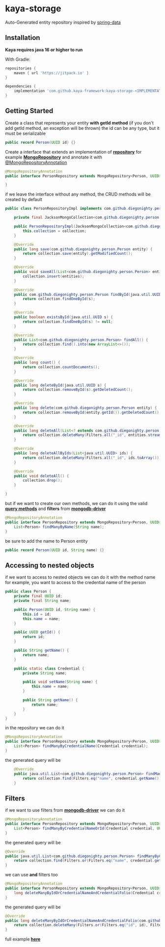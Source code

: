 # kaya-storage
Auto-Generated entity repository inspired by [spring-data](https://github.com/spring-projects/spring-data-commons)

## Installation
**Kaya requires java 16 or higher to run**

With Gradle: 
```groovy
repositories {
    maven { url 'https://jitpack.io' }
}

dependencies {
    implementation 'com.github.kaya-framework:kaya-storage-<IMPLEMENTATION>:<VERSION>'
}
```

## Getting Started
Create a class that represents your entity **with getId method** (if you don't add getId method, an exception will be thrown)
the id can be any type, but it must be serializable

```java
public record Person(UUID id) {}
```

Create a interface that extends an implementation of [**repository**](https://github.com/DiegoNighty/kaya/blob/main/storage/core/src/main/java/com/github/diegonighty/kaya/storage/repository/Repository.java)
for example [**MongoRepository**](https://github.com/DiegoNighty/kaya/blob/main/storage/mongo/src/main/java/com/github/diegonighty/kaya/storage/mongo/repository/MongoRepository.java)
and annotate it with [@MongoRepositoryAnnotation](https://github.com/DiegoNighty/kaya/blob/main/storage/mongo/src/main/java/com/github/diegonighty/kaya/storage/mongo/repository/MongoRepositoryAnnotation.java)
```java
@MongoRepositoryAnnotation
public interface PersonRepository extends MongoRepository<Person, UUID> {

}
```
if we leave the interface without any method, the CRUD methods will be created by default
```java
public class PersonRepositoryImpl implements com.github.diegonighty.person.PersonRepository {

    private final JacksonMongoCollection<com.github.diegonighty.person.Person> collection;

    public PersonRepositoryImpl(JacksonMongoCollection<com.github.diegonighty.person.Person> collection) {
        this.collection = collection;
    }

    @Override
    public long save(com.github.diegonighty.person.Person entity) {
        return collection.save(entity).getModifiedCount();
    }

    @Override
    public void saveAll(List<com.github.diegonighty.person.Person> entities) {
        collection.insert(entities);
    }

    @Override
    public com.github.diegonighty.person.Person findById(java.util.UUID s) {
        return collection.findOneById(s);
    }

    @Override
    public boolean existsById(java.util.UUID s) {
        return collection.findOneById(s) != null;
    }

    @Override
    public List<com.github.diegonighty.person.Person> findAll() {
        return collection.find().into(new ArrayList<>());
    }

    @Override
    public long count() {
        return collection.countDocuments();
    }

    @Override
    public long deleteById(java.util.UUID s) {
        return collection.removeById(s).getDeletedCount();
    }

    @Override
    public long delete(com.github.diegonighty.person.Person entity) {
        return collection.removeById(entity.getId()).getDeletedCount();
    }

    @Override
    public long deleteAll(List<? extends com.github.diegonighty.person.Person> entities) {
        return collection.deleteMany(Filters.all("_id", entities.stream().map(com.github.diegonighty.person.Person::getId).toArray())).getDeletedCount();
    }

    @Override
    public long deleteAllByIds(List<java.util.UUID> ids) {
        return collection.deleteMany(Filters.all("_id", ids.toArray())).getDeletedCount();
    }

    @Override
    public void deleteAll() {
        collection.drop();
    }

}
```

but if we want to create our own methods, we can do it
using the valid [**query methods**](https://github.com/DiegoNighty/kaya/tree/main/storage/mongo/readme.md)
and **filters** from [**mongodb-driver**](https://mongodb.github.io/mongo-java-driver/4.3/driver/tutorials/fundamentals/crud/#filters)
```java
@MongoRepositoryAnnotation
public interface PersonRepository extends MongoRepository<Person, UUID> {
    List<Person> findManyByName(String name);
}
```

be sure to add the name to Person entity

```java
public record Person(UUID id, String name) {}
```

## Accessing to nested objects
if we want to access to nested objects we can do it with the method name
for example, you want to access to the credential name of the person
```java
public class Person {
    private final UUID id;
    private final String name;

    public Person(UUID id, String name) {
        this.id = id;
        this.name = name;
    }

    public UUID getId() {
        return id;
    }

    public String getName() {
        return name;
    }

    public static class Credential {
        private String name;

        public void setName(String name) {
            this.name = name;
        }

        public String getName() {
            return name;
        }
    }
}

```

in the repository we can do it
```java
@MongoRepositoryAnnotation
public interface PersonRepository extends MongoRepository<Person, UUID> {
    List<Person> findManyByCredentialName(Credential credential);
}
```
the generated query will be
```java
	@Override
	public java.util.List<com.github.diegonighty.person.Person> findManyByCredentialName(com.github.diegonighty.person.Person.Credential credential) {
		return collection.find(Filters.eq("name", credential.getName())).into(new ArrayList<>());
	}
```

## Filters
if we want to use filters from [**mongodb-driver**](https://mongodb.github.io/mongo-java-driver/4.3/driver/tutorials/fundamentals/crud/#filters)
we can do it
```java
@MongoRepositoryAnnotation
public interface PersonRepository extends MongoRepository<Person, UUID> {
    List<Person> findManyByCredentialNameOrId(Credential credential, UUID id);
}
```
the generated query will be

```java
@Override
public java.util.List<com.github.diegonighty.person.Person> findManyByCredentialNameOrId(com.github.diegonighty.person.Person.Credential credential, java.util.UUID id) {
	return collection.find(Filters.or(Filters.eq("name", credential.getName()), Filters.eq("id", id))).into(new ArrayList<>());
}
```

we can use **and** filters too
```java
@MongoRepositoryAnnotation
public interface PersonRepository extends MongoRepository<Person, UUID> {
	long deleteManyByIdOrCredentialNameAndCredentialFolio(Credential credential, UUID id);
}
```
the generated query will be
```java
@Override
public long deleteManyByIdOrCredentialNameAndCredentialFolio(com.github.diegonighty.person.Person.Credential credential, java.util.UUID id) {
	return collection.deleteMany(Filters.or(Filters.eq("id", id), Filters.and(Filters.eq("name", credential.getName()), Filters.eq("folio", credential.getFolio())))).getDeletedCount();
}
```

full example [**here**](https://github.com/DiegoNighty/kaya/blob/main/test-storage/src/main/java/com/github/diegonighty/person/GeneratedPersonRepositoryImpl.java)



